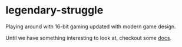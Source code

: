 # legendary-struggle

Playing around with 16-bit gaming updated with modern game design.

Until we have something interesting to look at, checkout some [docs](https://chamons.github.io/legendary-struggle/).
